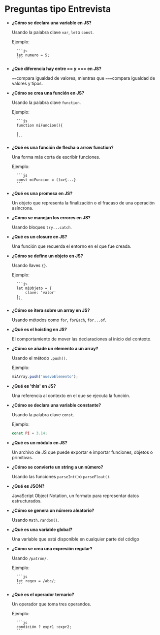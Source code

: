 # Preguntas tipo Entrevista
- **¿Cómo se declara una variable en JS?**

    Usando la palabra clave `var`, `let`o `const`. 

    Ejemplo: 

        ```js
        let numero = 5;
        ```
- **¿Qué diferencia hay entre == y === en JS?**

    `==`compara igualdad de valores, mientras que `===`compara igualdad de valores y tipos.

- **¿Cómo se crea una función en JS?**

    Usando la palabra clave `function`.

    Ejemplo:

        ```js
        function miFuncion(){

        }
        ```
- **¿Qué es una función de flecha o arrow function?**

    Una forma más corta de escribir funciones. 

    Ejemplo: 

        ```js
        const miFuncion = ()=>{...}
        ```
- **¿Qué es una promesa en JS?**

    Un objeto que representa la finalización o el fracaso de una operación asíncrona.

- **¿Cómo se manejan los errores en JS?**

    Usando bloques `try...catch`.

- **¿Qué es un closure en JS?**

    Una función que recuerda el entorno en el que fue creada.

- **¿Cómo se define un objeto en JS?**

    Usando llaves `{}`.

    Ejemplo:

        ```js
        let miObjeto = {
            clave: 'valor'
        };
        ```
- **¿Cómo se itera sobre un array en JS?**

    Usando métodos como `for`, `forEach`, `for...of`.

- **¿Qué es el hoisting en JS?**

    El comportamiento de mover las declaraciones al inicio del contexto.

- **¿Cómo se añade un elemento a un array?**

    Usando el método `.push()`.

    Ejemplo:

    ```js
    miArray.push('nuevoElemento');
    ```
- **¿Qué es 'this' en JS?**

    Una referencia al contexto en el que se ejecuta la función.

- **¿Cómo se declara una variable constante?**

    Usando la palabra clave `const`.

    Ejemplo: 

    ```js
    const PI = 3.14;
    ```
- **¿Qué es un módulo en JS?**

    Un archivo de JS que puede exportar e importar funciones, objetos o primitivas.

- **¿Cómo se convierte un string a un número?**

    Usando las funciones `parseInt()`o `parseFloat()`.

- **¿Qué es JSON?**

    JavaScript Object Notation, un formato para representar datos estructurados.

- **¿Cómo se genera un número aleatorio?**

    Usando `Math.random()`.

- **¿Qué es una variable global?**

    Una variable que está disponible en cualquier parte del código

- **¿Cómo se crea una expresión regular?**

    Usando `/patrón/`.

    Ejemplo:

        ```js
        let regex = /abc/;
        ```
- **¿Qué es el operador ternario?**

    Un operador que toma tres operandos. 

    Ejemplo: 

        ```js
        condición ? expr1 :expr2;
        ```



